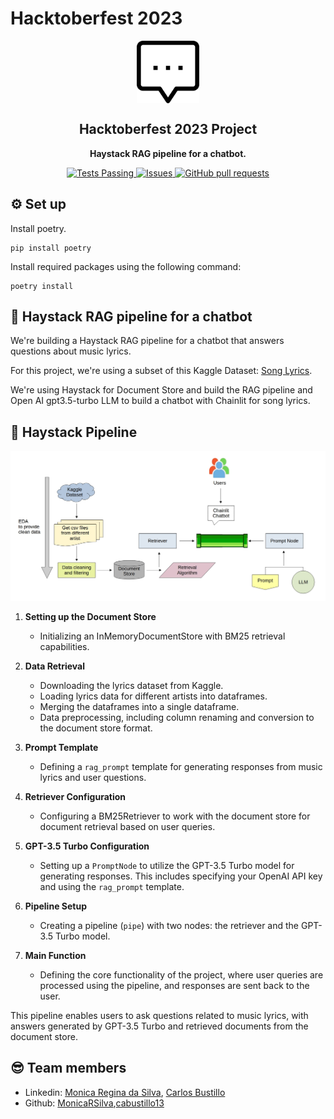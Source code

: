 # Hacktoberfest 2023

<p align="center">
 <img width="100px" src="https://github.com/cabustillo13/RAG_Haystack_Chatbot/blob/main/images/chatbot.svg" align="center" alt="RAG_Haystack_Chatbot" />
 <h2 align="center">Hacktoberfest 2023 Project</h2>
 <p align="center"><b>Haystack RAG pipeline for a chatbot.</b></p>

</p>
  <p align="center">
    <a href="https://github.com/cabustillo13/RAG_Haystack_Chatbot/actions/new">
      <img alt="Tests Passing" src="https://github.com/anuraghazra/github-readme-stats/workflows/Test/badge.svg" />
    </a>
        <a href="https://github.com/cabustillo13/RAG_Haystack_Chatbot/issues">
      <img alt="Issues" src="https://img.shields.io/github/issues/cabustillo13/RAG_Haystack_Chatbot?color=0088ff" />
    </a>
    <a href="https://github.com/cabustillo13/RAG_Haystack_Chatbot/pulls">
      <img alt="GitHub pull requests" src="https://img.shields.io/github/issues-pr/cabustillo13/RAG_Haystack_Chatbot?color=0088ff" />
    </a>
    <br />
    <p align="center">
  </p>
</p>

## ⚙️ Set up
Install poetry.
```
pip install poetry
```

Install required packages using the following command:
```
poetry install
```

## 📍 Haystack RAG pipeline for a chatbot

We're building a Haystack RAG pipeline for a chatbot that answers questions about music lyrics.

For this project, we're using a subset of this Kaggle Dataset: [Song Lyrics](https://www.kaggle.com/datasets/deepshah16/song-lyrics-dataset).

We're using Haystack for Document Store and build the RAG pipeline and Open AI gpt3.5-turbo LLM to build a chatbot with Chainlit for song lyrics.

## 🙌 Haystack Pipeline

![Pipeline Process](docs/Pipeline_Process_Presentation.jpg)

1. **Setting up the Document Store**
   - Initializing an InMemoryDocumentStore with BM25 retrieval capabilities.

2. **Data Retrieval**
   - Downloading the lyrics dataset from Kaggle.
   - Loading lyrics data for different artists into dataframes.
   - Merging the dataframes into a single dataframe.
   - Data preprocessing, including column renaming and conversion to the document store format.

3. **Prompt Template**
   - Defining a `rag_prompt` template for generating responses from music lyrics and user questions.

4. **Retriever Configuration**
   - Configuring a BM25Retriever to work with the document store for document retrieval based on user queries.

5. **GPT-3.5 Turbo Configuration**
   - Setting up a `PromptNode` to utilize the GPT-3.5 Turbo model for generating responses. This includes specifying your OpenAI API key and using the `rag_prompt` template.

6. **Pipeline Setup**
   - Creating a pipeline (`pipe`) with two nodes: the retriever and the GPT-3.5 Turbo model.

7. **Main Function**
   - Defining the core functionality of the project, where user queries are processed using the pipeline, and responses are sent back to the user.

This pipeline enables users to ask questions related to music lyrics, with answers generated by GPT-3.5 Turbo and retrieved documents from the document store.

## 😎 Team members

- Linkedin: [Monica Regina da Silva](https://www.linkedin.com/in/monicasil/), [Carlos Bustillo](https://www.linkedin.com/in/carlos-bustillo/)
- Github: [MonicaRSilva](https://github.com/MonicaRSilva),[cabustillo13](https://github.com/cabustillo13)
